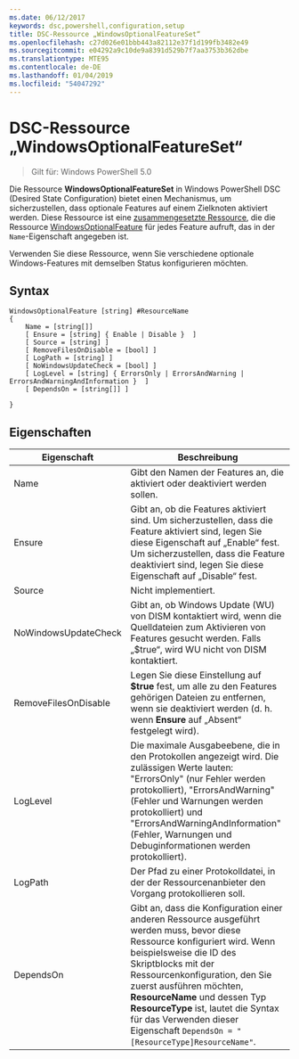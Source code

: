 ```yaml
---
ms.date: 06/12/2017
keywords: dsc,powershell,configuration,setup
title: DSC-Ressource „WindowsOptionalFeatureSet“
ms.openlocfilehash: c27d026e01bbb443a82112e37f1d199fb3482e49
ms.sourcegitcommit: e04292a9c10de9a8391d529b7f7aa3753b362dbe
ms.translationtype: MTE95
ms.contentlocale: de-DE
ms.lasthandoff: 01/04/2019
ms.locfileid: "54047292"
---
```

# <a name="dsc-windowsoptionalfeatureset-resource"></a>DSC-Ressource „WindowsOptionalFeatureSet“

> Gilt für: Windows PowerShell 5.0

Die Ressource **WindowsOptionalFeatureSet** in Windows PowerShell DSC (Desired State Configuration) bietet einen Mechanismus, um sicherzustellen, dass optionale Features auf einem Zielknoten aktiviert werden.
Diese Ressource ist eine [zusammengesetzte Ressource](../../../resources/authoringResourceComposite.md), die die Ressource [WindowsOptionalFeature](windowsOptionalFeatureResource.md) für jedes Feature aufruft, das in der `Name`-Eigenschaft angegeben ist.

Verwenden Sie diese Ressource, wenn Sie verschiedene optionale Windows-Features mit demselben Status konfigurieren möchten.

## <a name="syntax"></a>Syntax

```
WindowsOptionalFeature [string] #ResourceName
{
    Name = [string[]]
    [ Ensure = [string] { Enable | Disable }  ]
    [ Source = [string] ]
    [ RemoveFilesOnDisable = [bool] ]
    [ LogPath = [string] ]
    [ NoWindowsUpdateCheck = [bool] ]
    [ LogLevel = [string] { ErrorsOnly | ErrorsAndWarning | ErrorsAndWarningAndInformation }  ]
    [ DependsOn = [string[]] ]

}
```

## <a name="properties"></a>Eigenschaften

|  Eigenschaft  |  Beschreibung   |
|---|---|
| Name| Gibt den Namen der Features an, die aktiviert oder deaktiviert werden sollen.|
| Ensure| Gibt an, ob die Features aktiviert sind. Um sicherzustellen, dass die Feature aktiviert sind, legen Sie diese Eigenschaft auf „Enable“ fest. Um sicherzustellen, dass die Feature deaktiviert sind, legen Sie diese Eigenschaft auf „Disable“ fest.|
| Source| Nicht implementiert.|
| NoWindowsUpdateCheck| Gibt an, ob Windows Update (WU) von DISM kontaktiert wird, wenn die Quelldateien zum Aktivieren von Features gesucht werden. Falls „$true“, wird WU nicht von DISM kontaktiert.|
| RemoveFilesOnDisable| Legen Sie diese Einstellung auf **$true** fest, um alle zu den Features gehörigen Dateien zu entfernen, wenn sie deaktiviert werden (d. h. wenn **Ensure** auf „Absent“ festgelegt wird).|
| LogLevel| Die maximale Ausgabeebene, die in den Protokollen angezeigt wird. Die zulässigen Werte lauten: "ErrorsOnly" (nur Fehler werden protokolliert), "ErrorsAndWarning" (Fehler und Warnungen werden protokolliert) und "ErrorsAndWarningAndInformation" (Fehler, Warnungen und Debuginformationen werden protokolliert).|
| LogPath| Der Pfad zu einer Protokolldatei, in der der Ressourcenanbieter den Vorgang protokollieren soll.|
| DependsOn| Gibt an, dass die Konfiguration einer anderen Ressource ausgeführt werden muss, bevor diese Ressource konfiguriert wird. Wenn beispielsweise die ID des Skriptblocks mit der Ressourcenkonfiguration, den Sie zuerst ausführen möchten, __ResourceName__ und dessen Typ __ResourceType__ ist, lautet die Syntax für das Verwenden dieser Eigenschaft `DependsOn = "[ResourceType]ResourceName"`.|
